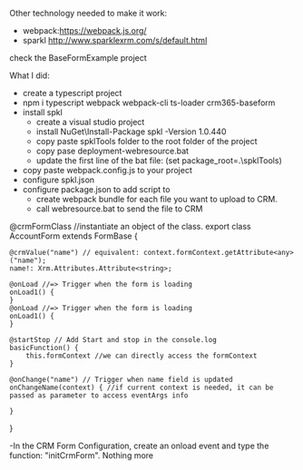 Other technology needed to make it work:

- webpack:https://webpack.js.org/
- sparkl http://www.sparklexrm.com/s/default.html

check the BaseFormExample project 

What I did:
- create a typescript project
- npm i typescript webpack webpack-cli ts-loader crm365-baseform
- install spkl
    - create a visual studio project  
    - install NuGet\Install-Package spkl -Version 1.0.440
    - copy paste spklTools folder to the root folder of the project
    - copy pase deployment-webresource.bat
    - update the first line of the bat file: (set package_root=.\spklTools)
- copy paste webpack.config.js to your project
- configure spkl.json
- configure package.json to add script to 
    - create webpack bundle for each file you want to upload to CRM.
    - call webresource.bat to send the file to CRM  


@crmFormClass //instantiate an object of the class.
export class AccountForm extends FormBase {


    @crmValue("name") // equivalent: context.formContext.getAttribute<any>("name");
    name!: Xrm.Attributes.Attribute<string>;

    @onLoad //=> Trigger when the form is loading
    onLoad1() {
    }
    @onLoad //=> Trigger when the form is loading
    onLoad1() {
    }

    @startStop // Add Start and stop in the console.log
    basicFunction() {
        this.formContext //we can directly access the formContext
    }

    @onChange("name") // Trigger when name field is updated
    onChangeName(context) { //if current context is needed, it can be passed as parameter to access eventArgs info

    }

}


-In the CRM Form Configuration, create an onload event and type the function: "initCrmForm". Nothing more
